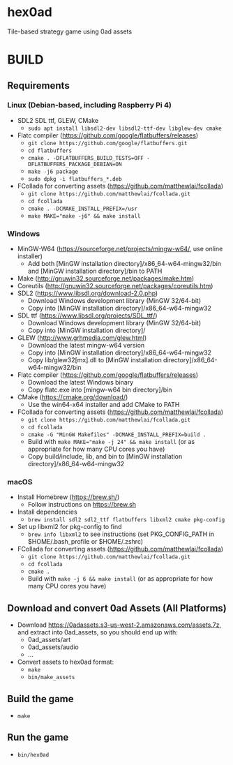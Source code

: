 # hex0ad
Tile-based strategy game using 0ad assets

# BUILD
## Requirements

### Linux (Debian-based, including Raspberry Pi 4)
* SDL2 SDL ttf, GLEW, CMake
	* `sudo apt install libsdl2-dev libsdl2-ttf-dev libglew-dev cmake`
* Flatc compiler (https://github.com/google/flatbuffers/releases)
	* `git clone https://github.com/google/flatbuffers.git`
	* `cd flatbuffers`
	* `cmake . -DFLATBUFFERS_BUILD_TESTS=OFF -DFLATBUFFERS_PACKAGE_DEBIAN=ON`
	* `make -j6 package`
	* `sudo dpkg -i flatbuffers_*.deb`
* FCollada for converting assets (https://github.com/matthewlai/fcollada)
	* `git clone https://github.com/matthewlai/fcollada.git`
	* `cd fcollada`
	* `cmake . -DCMAKE_INSTALL_PREFIX=/usr`
	* `make MAKE="make -j6" && make install`

### Windows
* MinGW-W64 (https://sourceforge.net/projects/mingw-w64/, use online installer)
	* Add both [MinGW installation directory]/x86_64-w64-mingw32/bin and [MinGW installation directory]/bin to PATH
* Make (http://gnuwin32.sourceforge.net/packages/make.htm)
* Coreutils (http://gnuwin32.sourceforge.net/packages/coreutils.htm)
* SDL2 (https://www.libsdl.org/download-2.0.php)
	* Download Windows development library (MinGW 32/64-bit)
	* Copy into [MinGW installation directory]/x86_64-w64-mingw32
* SDL ttf (https://www.libsdl.org/projects/SDL_ttf/)
	* Download Windows development library (MinGW 32/64-bit)
	* Copy into [MinGW installation directory]/
* GLEW (http://www.grhmedia.com/glew.html)
	* Download the latest mingw-w64 version
	* Copy into [MinGW installation directory]/x86_64-w64-mingw32
	* Copy lib/glew32[mx].dll to [MinGW installation directory]/x86_64-w64-mingw32/bin
* Flatc compiler (https://github.com/google/flatbuffers/releases)
	* Download the latest Windows binary
	* Copy flatc.exe into [mingw-w64 bin directory]/bin
* CMake (https://cmake.org/download/)
	* Use the win64-x64 installer and add CMake to PATH
* FCollada for converting assets (https://github.com/matthewlai/fcollada)
	* `git clone https://github.com/matthewlai/fcollada.git`
	* `cd fcollada`
	* `cmake -G "MinGW Makefiles" -DCMAKE_INSTALL_PREFIX=build .`
	* Build with `make MAKE="make -j 24" && make install` (or as appropriate for how many CPU cores you have)
	* Copy build/include, lib, and bin to [MinGW installation directory]/x86_64-w64-mingw32

### macOS
* Install Homebrew (https://brew.sh/)
	* Follow instructions on https://brew.sh
* Install dependencies
	* `brew install sdl2 sdl2_ttf flatbuffers libxml2 cmake pkg-config`
* Set up libxml2 for pkg-config to find
	* `brew info libxml2` to see instructions (set PKG_CONFIG_PATH in $HOME/.bash_profile or $HOME/.zshrc)
* FCollada for converting assets (https://github.com/matthewlai/fcollada)
	* `git clone https://github.com/matthewlai/fcollada.git`
	* `cd fcollada`
	* `cmake .`
	* Build with `make -j 6 && make install` (or as appropriate for how many CPU cores you have)

## Download and convert 0ad Assets (All Platforms)
* Download https://0adassets.s3-us-west-2.amazonaws.com/assets.7z, and extract into 0ad_assets, so you should end up with:
	* 0ad_assets/art
	* 0ad_assets/audio
	* ...
* Convert assets to hex0ad format:
	* `make`
	* `bin/make_assets`

## Build the game
* `make`

## Run the game
* `bin/hex0ad`
